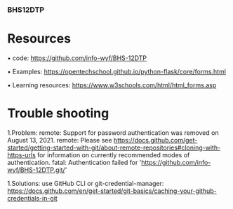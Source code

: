 ### BHS12DTP

# Resources
• code: https://github.com/info-wyf/BHS-12DTP

• Examples: https://opentechschool.github.io/python-flask/core/forms.html

• Learning resources: https://www.w3schools.com/html/html_forms.asp

# Trouble shooting

1.Problem:
remote: Support for password authentication was removed on August 13, 2021.
remote: Please see https://docs.github.com/get-started/getting-started-with-git/about-remote-repositories#cloning-with-https-urls for information on currently recommended modes of authentication.
fatal: Authentication failed for 'https://github.com/info-wyf/BHS-12DTP.git/'

1.Solutions:
use GitHub CLI or git-credential-manager:
https://docs.github.com/en/get-started/git-basics/caching-your-github-credentials-in-git
